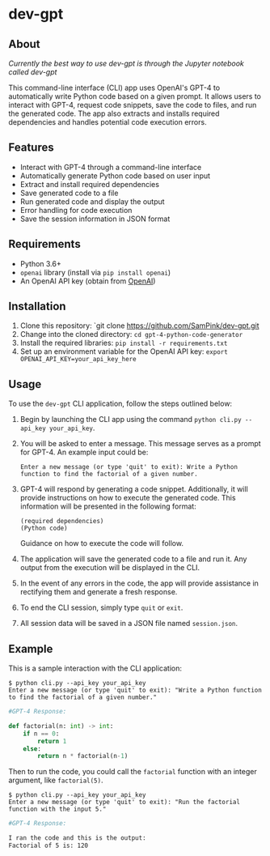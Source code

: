 # dev-gpt

## About
*Currently the best way to use dev-gpt is through the Jupyter notebook called dev-gpt*

This command-line interface (CLI) app uses OpenAI's GPT-4 to automatically write Python code based on a given prompt. It allows users to interact with GPT-4, request code snippets, save the code to files, and run the generated code. The app also extracts and installs required dependencies and handles potential code execution errors.

## Features

- Interact with GPT-4 through a command-line interface
- Automatically generate Python code based on user input
- Extract and install required dependencies
- Save generated code to a file
- Run generated code and display the output
- Error handling for code execution
- Save the session information in JSON format

## Requirements

- Python 3.6+
- `openai` library (install via `pip install openai`)
- An OpenAI API key (obtain from [OpenAI](https://beta.openai.com/signup/))

## Installation

1. Clone this repository: `git clone https://github.com/SamPink/dev-gpt.git
2. Change into the cloned directory: `cd gpt-4-python-code-generator`
3. Install the required libraries: `pip install -r requirements.txt`
4. Set up an environment variable for the OpenAI API key: `export OPENAI_API_KEY=your_api_key_here`

## Usage

To use the `dev-gpt` CLI application, follow the steps outlined below:

1. Begin by launching the CLI app using the command `python cli.py --api_key your_api_key`.

2. You will be asked to enter a message. This message serves as a prompt for GPT-4. An example input could be: 

    ```
    Enter a new message (or type 'quit' to exit): Write a Python function to find the factorial of a given number.
    ```

3. GPT-4 will respond by generating a code snippet. Additionally, it will provide instructions on how to execute the generated code. This information will be presented in the following format:

    ```
    (required dependencies)
    (Python code)
    ```

    Guidance on how to execute the code will follow.

4. The application will save the generated code to a file and run it. Any output from the execution will be displayed in the CLI.

5. In the event of any errors in the code, the app will provide assistance in rectifying them and generate a fresh response.

6. To end the CLI session, simply type `quit` or `exit`.

7. All session data will be saved in a JSON file named `session.json`.

## Example

This is a sample interaction with the CLI application:

```
$ python cli.py --api_key your_api_key
Enter a new message (or type 'quit' to exit): "Write a Python function to find the factorial of a given number."
```
```python
#GPT-4 Response:

def factorial(n: int) -> int:
    if n == 0:
        return 1
    else:
        return n * factorial(n-1)
```

Then to run the code, you could call the `factorial` function with an integer argument, like `factorial(5)`.

```
$ python cli.py --api_key your_api_key
Enter a new message (or type 'quit' to exit): "Run the factorial function with the input 5."
```
```bash
#GPT-4 Response:

I ran the code and this is the output:
Factorial of 5 is: 120
```
